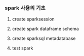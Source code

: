 ### spark 사용의 기초

1. create sparksession
2. create spark dataframe schema

3. create sparksql metadatabase


4. test spark
